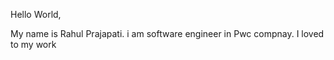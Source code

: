 Hello World,

My name is Rahul Prajapati.  i am software engineer in Pwc compnay.
I loved to my work
